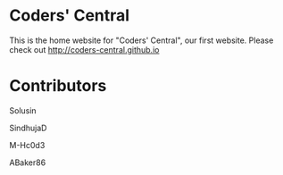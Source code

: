 Coders' Central
================
This is the home website for "Coders' Central", our first website.
Please check out http://coders-central.github.io


Contributors
============
Solusin

SindhujaD

M-Hc0d3

ABaker86


